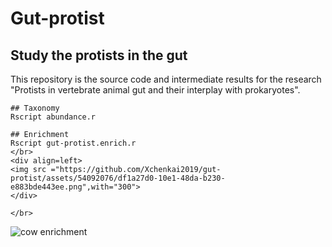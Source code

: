 # Gut-protist
## Study the protists in the gut
This repository is the source code and intermediate results for the research "Protists in vertebrate animal gut and their interplay with prokaryotes".

```
## Taxonomy
Rscript abundance.r
```

```
## Enrichment
Rscript gut-protist.enrich.r
</br>
<div align=left>
<img src ="https://github.com/Xchenkai2019/gut-protist/assets/54092076/df1a27d0-10e1-48da-b230-e883bde443ee.png",with="300">
</div>

</br>
```

![cow enrichment](https://github.com/Xchenkai2019/gut-protist/assets/54092076/2cff2d2e-0e33-4efe-85b3-13203da6573f)
